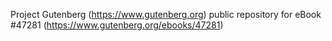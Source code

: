 Project Gutenberg (https://www.gutenberg.org) public repository for eBook #47281 (https://www.gutenberg.org/ebooks/47281)
